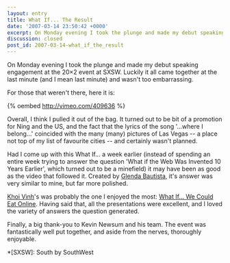 ```yaml
---
layout: entry
title: What If... The Result
date: '2007-03-14 23:50:42 +0000'
excerpt: On Monday evening I took the plunge and made my debut speaking engagement at the 20×2 event at SXSW.
discussion: closed
post_id: 2007-03-14-what_if_the_result
---
```

On Monday evening I took the plunge and made my debut speaking engagement at the 20×2 event at SXSW. Luckily it all came together at the last minute (and I mean last minute) and wasn't too embarrassing.

For those that weren't there, here it is:

{% oembed http://vimeo.com/409636 %}

Overall, I think I pulled it out of the bag. It turned out to be bit of a promotion for Ning and the US, and the fact that the lyrics of the song '...where I belong...' coincided with the many (many) pictures of Las Vegas -- a place not top of my list of favourite cities -- and certainly wasn't planned.

Had I come up with this What If... a week earlier (instead of spending an entire week trying to answer the question 'What if the Web Was Invented 10 Years Earlier', which turned out to be a minefield) it may have been as good as the video that followed it. Created by [Glenda Bautista][1], it's answer was very similar to mine, but far more polished.

[Khoi Vinh][2]'s was probably the one I enjoyed the most: [What If... We Could Eat Online][3]. Having said that, all the presentations were excellent, and I loved the variety of answers the question generated.

Finally, a big thank-you to Kevin Newsum and his team. The event was fantastically well put together, and aside from the nerves, thoroughly enjoyable.

[1]: http://agendacide.com/minutes/
[2]: http://www.subtraction.com/
[3]: http://www.subtraction.com/archives/2007/0313_southern_fri.php

*[SXSW]: South by SouthWest